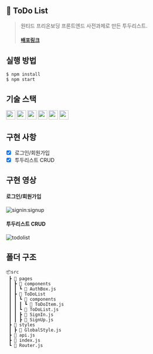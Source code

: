 ## 📝 ToDo List

> 원티드 프리온보딩 프론트엔드 사전과제로 만든 투두리스트.
>
> #### [배포링크](https://wh-todolist-project.web.app/)

## 실행 방법

```
$ npm install
$ npm start
```

## 기술 스택

<div>
<img src="https://img.shields.io/badge/HTML-E34F26?style=flat-square&logo=html5&logoColor=white" height="25px" />
<img src="https://img.shields.io/badge/CSS-blue?style=flat-square&logo=css3&logoColor=white"height="25px"/>
<img src="https://img.shields.io/badge/JavaScript-FFCA28?style=flat-square&logo=javascript&logoColor=white"height="25px"/>
<img src="https://img.shields.io/badge/React-58c3cc?style=flat-square&logo=React&logoColor=white"height="25px"/>
<img src="https://img.shields.io/badge/React Router-red?style=flat-square&logo=React-Router&logoColor=white"height="25px"/>
<img src="https://img.shields.io/badge/styled components-DB7093?style=flat-square&logo=styledcomponents&logoColor=white"height="25px"/>
</div>

## 구현 사항

- [x] 로그인/회원가입
- [x] 투두리스트 CRUD

## 구현 영상

#### 로그인/회원가입

![signin:signup](https://user-images.githubusercontent.com/104820973/218178032-ca70d706-822f-48d3-9dd4-8a24bccd6bde.gif)

#### 투두리스트 CRUD

![todolist](https://user-images.githubusercontent.com/104820973/218178106-74965fe0-6f90-4396-9a0a-c0ea93f0524e.gif)

## 폴더 구조

```
📦src
 ┣ 📂 pages
 ┃ ┣ 📂 components
 ┃ ┃ ┗ 📜 AuthBox.js
 ┃ ┣ 📂 ToDoList
 ┃ ┃ ┗ 📂 components
 ┃ ┃ ┃ ┗ 📜 ToDoItem.js
 ┃ ┃ ┗ 📜 ToDoList.js
 ┃ ┃ ┣ 📜 SignIn.js
 ┃ ┃ ┣ 📜 SignUp.js
 ┣ 📂 styles
 ┃ ┣ 📜 GlobalStyle.js
 ┣ 📜 api.js
 ┣ 📜 index.js
 ┗ 📜 Router.js
```
